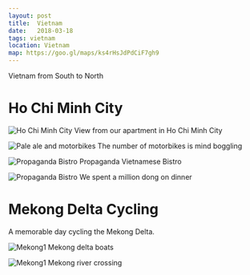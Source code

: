 ```yaml
---
layout: post
title:  Vietnam
date:   2018-03-18
tags: vietnam
location: Vietnam
map: https://goo.gl/maps/ks4rHsJdPdCiF7gh9
---
```


Vietnam from South to North

Ho Chi Minh City
================

![Ho Chi Minh City](/photos/vietnam/ho-chi-minh-city.jpg)
View from our apartment in Ho Chi Minh City

![Pale ale and motorbikes](/photos/vietnam/pale-ale.jpg)
The number of motorbikes is mind boggling

![Propaganda Bistro](/photos/vietnam/will-propaganda.jpg)
Propaganda Vietnamese Bistro

![Propaganda Bistro](/photos/vietnam/propaganda.jpg)
We spent a million dong on dinner

Mekong Delta Cycling
====================
A memorable day cycling the Mekong Delta.

![Mekong1](/photos/vietnam/mekong1.jpg)
Mekong delta boats

![Mekong1](/photos/vietnam/mekong2.jpg)
Mekong river crossing

